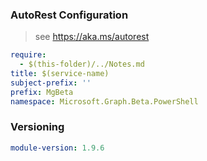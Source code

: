 ### AutoRest Configuration

> see https://aka.ms/autorest

``` yaml
require:
  - $(this-folder)/../Notes.md
title: $(service-name)
subject-prefix: ''
prefix: MgBeta
namespace: Microsoft.Graph.Beta.PowerShell
```

### Versioning

``` yaml
module-version: 1.9.6
```
